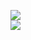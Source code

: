 [![](https://img.shields.io/badge/Made%20With-Github%20Spray-lightgrey.svg?style=for-the-badge&logo=github)](https://github.com/Annihil/github-spray#71)  
[![](https://i.imgur.com/2DrTn0Z.gif)](https://github.com/Annihil/github-spray)